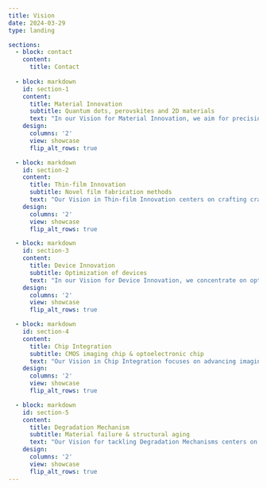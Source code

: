 ```yaml
---
title: Vision
date: 2024-03-29
type: landing

sections:
  - block: contact
    content:
      title: Contact
      
  - block: markdown
    id: section-1
    content:
      title: Material Innovation
      subtitle: Quantum dots, perovskites and 2D materials
      text: "In our Vision for Material Innovation, we aim for precision in quantum dot sizes and advocate for heavy metal-free alternatives for environmental safety. We delve into ligand chemistry for robust stability and perfect single crystal synthesis for unmatched efficiency. Our ambition extends to pioneering scalable 2D materials, setting a new standard for flexible, futuristic applications. Join us in shaping a visionary future for materials."
    design:
      columns: '2'
      view: showcase
      flip_alt_rows: true

  - block: markdown
    id: section-2
    content:
      title: Thin-film Innovation
      subtitle: Novel film fabrication methods
      text: "Our Vision in Thin-film Innovation centers on crafting crack-free films, pivotal for durability and performance. We're fine-tuning trap states to enhance electronic properties, pioneering flexible thin film techniques for adaptable applications, and mastering atom-level deposition for unmatched material precision. Explore the frontier of thin-film technology with us."
    design:
      columns: '2'
      view: showcase
      flip_alt_rows: true

  - block: markdown
    id: section-3
    content:
      title: Device Innovation
      subtitle: Optimization of devices
      text: "In our Vision for Device Innovation, we concentrate on optimizing energy band alignment for efficient carrier flow, enhancing carrier extraction to boost device performance, and mastering interfacial passivation to improve stability and reduce recombination losses. We're also innovating in light extraction techniques and maximizing absorption efficiency, key for high-performance optoelectronic devices. Join us in redefining the future of device technology."
    design:
      columns: '2'
      view: showcase
      flip_alt_rows: true

  - block: markdown
    id: section-4
    content:
      title: Chip Integration
      subtitle: CMOS imaging chip & optoelectronic chip
      text: "Our Vision in Chip Integration focuses on advancing imaging chips for ultra-high resolution and fast recognition, capturing intricate multi-dimensional details. Simultaneously, we're pioneering photonic chips that leverage photons for computing, transcending traditional electronic limitations. Join us in shaping this innovative future."
    design:
      columns: '2'
      view: showcase
      flip_alt_rows: true

  - block: markdown
    id: section-5
    content:
      title: Degradation Mechanism
      subtitle: Material failure & structural aging
      text: "Our Vision for tackling Degradation Mechanisms centers on in-depth material failure analysis through in-situ device performance technology and addressing structural aging with precise nanometer-level insights via in-situ GIXS. This approach is crucial for enhancing material durability and reliability, ensuring our innovations endure.Join us as we uncover the nanoscopic secrets to macroscopic durability."
    design:
      columns: '2'
      view: showcase
      flip_alt_rows: true
---
```


